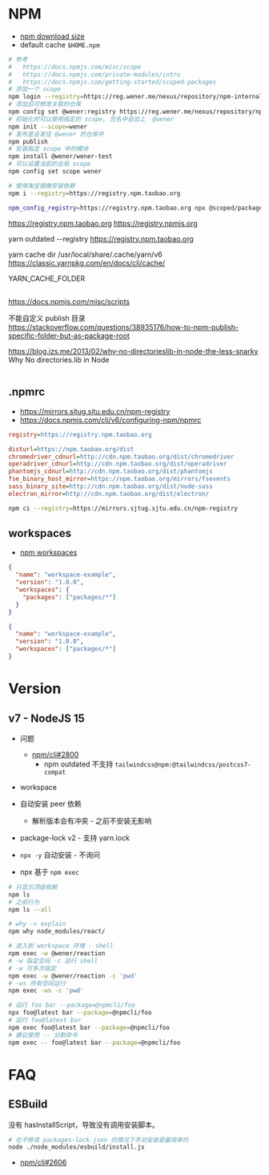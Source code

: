 # NPM

- [npm download size](https://arve0.github.io/npm-download-size/)
- default cache `$HOME.npm`

```bash
# 参考
#   https://docs.npmjs.com/misc/scope
#   https://docs.npmjs.com/private-modules/intro
#   https://docs.npmjs.com/getting-started/scoped-packages
# 添加一个 scope
npm login --registry=https://reg.wener.me/nexus/repository/npm-internal/ --scope=@wener
# 添加后可修改关联的仓库
npm config set @wener:registry https://reg.wener.me/nexus/repository/npm-internal/
# 初始化时可以使用指定的 scope, 包名中会加上  @wener
npm init --scope=wener
# 发布是会发往 @wener 的仓库中
npm publish
# 安装指定 scope 中的模块
npm install @wener/wener-test
# 可以设置当前的全局 scope
npm config set scope wener

# 使用淘宝镜像安装依赖
npm i --registry=https://registry.npm.taobao.org

npm_config_registry=https://registry.npm.taobao.org npx @scoped/package
```

https://registry.npm.taobao.org
https://registry.npmjs.org

yarn outdated --registry https://registry.npm.taobao.org

yarn cache dir
/usr/local/share/.cache/yarn/v6
https://classic.yarnpkg.com/en/docs/cli/cache/

YARN_CACHE_FOLDER

##

https://docs.npmjs.com/misc/scripts

不能自定义 publish 目录
https://stackoverflow.com/questions/38935176/how-to-npm-publish-specific-folder-but-as-package-root

https://blog.izs.me/2013/02/why-no-directorieslib-in-node-the-less-snarky
Why No directories.lib in Node

```ini

```

## .npmrc

- https://mirrors.sjtug.sjtu.edu.cn/npm-registry
- https://docs.npmjs.com/cli/v6/configuring-npm/npmrc

```ini
registry=https://registry.npm.taobao.org

disturl=https://npm.taobao.org/dist
chromedriver_cdnurl=http://cdn.npm.taobao.org/dist/chromedriver
operadriver_cdnurl=http://cdn.npm.taobao.org/dist/operadriver
phantomjs_cdnurl=http://cdn.npm.taobao.org/dist/phantomjs
fse_binary_host_mirror=https://npm.taobao.org/mirrors/fsevents
sass_binary_site=http://cdn.npm.taobao.org/dist/node-sass
electron_mirror=http://cdn.npm.taobao.org/dist/electron/
```

```bash
npm ci --registry=https://mirrors.sjtug.sjtu.edu.cn/npm-registry
```

## workspaces

- [npm workspaces](https://github.com/npm/rfcs/blob/latest/implemented/0026-workspaces.md)

```json
{
  "name": "workspace-example",
  "version": "1.0.0",
  "workspaces": {
    "packages": ["packages/*"]
  }
}
```

```json
{
  "name": "workspace-example",
  "version": "1.0.0",
  "workspaces": ["packages/*"]
}
```

# Version

## v7 - NodeJS 15
- 问题
  - [npm/cli#2800](https://github.com/npm/cli/issues/2800)
    - npm outdated 不支持 `tailwindcss@npm:@tailwindcss/postcss7-compat`

- workspace
- 自动安装 peer 依赖
  - 解析版本会有冲突 - 之前不安装无影响
- package-lock v2 - 支持 yarn.lock
- `npx -y` 自动安装 - 不询问
- npx 基于 `npm exec`

```bash
# 只显示顶级依赖
npm ls
# 之前行为
npm ls --all

# why -> explain
npm why node_modules/react/

# 进入到 workspace 环境 - shell
npm exec -w @wener/reaction
# -w 指定空间 -c 运行 shell
# -w 可多次指定
npm exec -w @wener/reaction -c 'pwd'
# -ws 所有空间运行
npm exec -ws -c 'pwd'

# 运行 foo bar --package=@npmcli/foo
npx foo@latest bar --package=@npmcli/foo
# 运行 foo@latest bar
npm exec foo@latest bar --package=@npmcli/foo
# 建议使用 -- 分割命令
npm exec -- foo@latest bar --package=@npmcli/foo
```

# FAQ

## ESBuild
没有 hasInstallScript，导致没有调用安装脚本。

```bash
# 在不修改 packages-lock.json 的情况下手动安装是最简单的
node ./node_modules/esbuild/install.js
```

- [npm/cli#2606](https://github.com/npm/cli/issues/2606)
